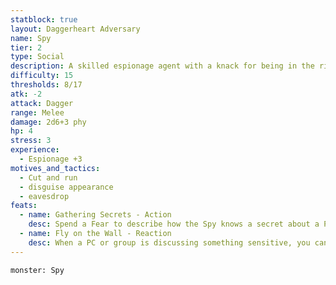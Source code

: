 ```yaml
---
statblock: true
layout: Daggerheart Adversary
name: Spy
tier: 2
type: Social
description: A skilled espionage agent with a knack for being in the right place to overhear secrets.
difficulty: 15
thresholds: 8/17
atk: -2
attack: Dagger
range: Melee
damage: 2d6+3 phy
hp: 4
stress: 3
experience:
  - Espionage +3
motives_and_tactics:
  - Cut and run
  - disguise appearance
  - eavesdrop
feats:
  - name: Gathering Secrets - Action
    desc: Spend a Fear to describe how the Spy knows a secret about a PC in the scene.
  - name: Fly on the Wall - Reaction
    desc: When a PC or group is discussing something sensitive, you can mark a Stress to reveal that the Spy is present in the scene, observing them. If the Spy escapes the scene to report their findings, you gain 1d4 Fear.
---
```


```statblock
monster: Spy
```